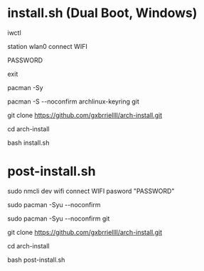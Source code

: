 # install.sh (Dual Boot, Windows)

iwctl

station wlan0 connect WIFI

PASSWORD

exit

pacman -Sy

pacman -S --noconfirm archlinux-keyring git

git clone https://github.com/gxbrriellll/arch-install.git

cd arch-install

bash install.sh

# post-install.sh

sudo nmcli dev wifi connect WIFI pasword "PASSWORD"

sudo pacman -Syu --noconfirm 

sudo pacman -Syu --noconfirm git

git clone https://github.com/gxbrriellll/arch-install.git

cd arch-install

bash post-install.sh
